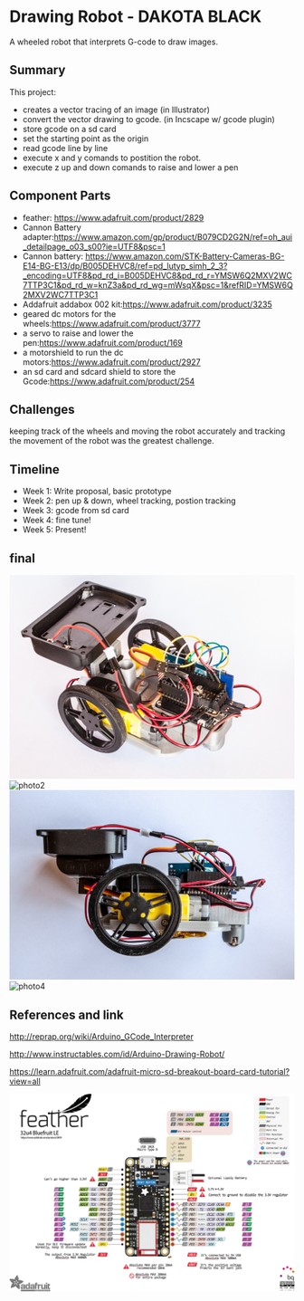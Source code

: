# Drawing Robot - DAKOTA BLACK

A wheeled robot that interprets G-code to draw images. 

## Summary

This project:
- creates a vector tracing of an image (in Illustrator)
- convert the vector drawing to gcode. (in Incscape w/ gcode plugin)
- store gcode on a sd card 
- set the starting point as the origin
- read gcode line by line
- execute x and y comands to postition the robot.
- execute z up and down comands to raise and lower a pen 

## Component Parts
- feather: https://www.adafruit.com/product/2829
- Cannon Battery adapter:https://www.amazon.com/gp/product/B079CD2G2N/ref=oh_aui_detailpage_o03_s00?ie=UTF8&psc=1
- Cannon battery: https://www.amazon.com/STK-Battery-Cameras-BG-E14-BG-E13/dp/B005DEHVC8/ref=pd_lutyp_simh_2_3?_encoding=UTF8&pd_rd_i=B005DEHVC8&pd_rd_r=YMSW6Q2MXV2WC7TTP3C1&pd_rd_w=knZ3a&pd_rd_wg=mWsqX&psc=1&refRID=YMSW6Q2MXV2WC7TTP3C1
- Addafruit addabox 002 kit:https://www.adafruit.com/product/3235
- geared dc motors for the wheels:https://www.adafruit.com/product/3777
- a servo to raise and lower the pen:https://www.adafruit.com/product/169
- a motorshield to run the dc motors:https://www.adafruit.com/product/2927
- an sd card and sdcard shield to store the Gcode:https://www.adafruit.com/product/254

## Challenges

keeping track of the wheels and moving the robot accurately and tracking the movement of the robot was the greatest challenge.

## Timeline

- Week 1: Write proposal, basic prototype
- Week 2: pen up & down, wheel tracking, postion tracking
- Week 3: gcode from sd card 
- Week 4: fine tune!
- Week 5: Present!

## final
 ![photo1](photos/drawBot-20.jpg)
 ![photo2](photos/drawBot-7.jpg)
 ![photo3](photos/drawBot-10.jpg)
 ![photo4](photos/drawBot-12.jpg)


## References and link
 
  http://reprap.org/wiki/Arduino_GCode_Interpreter
  
  http://www.instructables.com/id/Arduino-Drawing-Robot/
  
  https://learn.adafruit.com/adafruit-micro-sd-breakout-board-card-tutorial?view=all
  
 ![pinout](photos/pinout.png)
